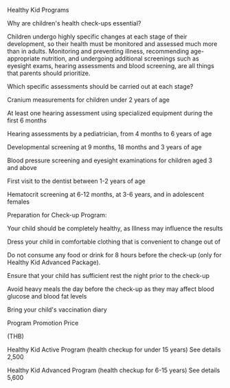 Healthy Kid Programs

Why are children\'s health check-ups essential?

Children undergo highly specific changes at each stage of their
development, so their health must be monitored and assessed much more
than in adults. Monitoring and preventing illness, recommending
age-appropriate nutrition, and undergoing additional screenings such as
eyesight exams, hearing assessments and blood screening, are all things
that parents should prioritize.

Which specific assessments should be carried out at each stage?

Cranium measurements for children under 2 years of age

At least one hearing assessment using specialized equipment during the
first 6 months

Hearing assessments by a pediatrician, from 4 months to 6 years of age

Developmental screening at 9 months, 18 months and 3 years of age

Blood pressure screening and eyesight examinations for children aged 3
and above

First visit to the dentist between 1-2 years of age

Hematocrit screening at 6-12 months, at 3-6 years, and in adolescent
females

Preparation for Check-up Program:

Your child should be completely healthy, as Illness may influence the
results

Dress your child in comfortable clothing that is convenient to change
out of

Do not consume any food or drink for 8 hours before the check-up (only
for Healthy Kid Advanced Package).

Ensure that your child has sufficient rest the night prior to the
check-up

Avoid heavy meals the day before the check-up as they may affect blood
glucose and blood fat levels

Bring your child\'s vaccination diary

Program Promotion Price

(THB)

Healthy Kid Active Program (health checkup for under 15 years) See
details 2,500

Healthy Kid Advanced Program (health checkup for 6-15 years) See details
5,600
